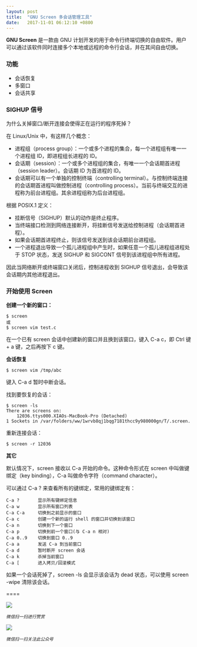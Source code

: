 ```yaml
---
layout: post
title:  "GNU Screen 多会话管理工具"
date:   2017-11-01 06:12:10 +0800
---
```

**GNU Screen** 是一款由 GNU 计划开发的用于命令行终端切换的自由软件。用户可以通过该软件同时连接多个本地或远程的命令行会话，并在其间自由切换。

### 功能

* 会话恢复
* 多窗口
* 会话共享

### SIGHUP 信号

为什么关掉窗口/断开连接会使得正在运行的程序死掉？

在 Linux/Unix 中，有这样几个概念：

* 进程组（process group）：一个或多个进程的集合，每一个进程组有唯一一个进程组 ID，即进程组长进程的 ID。
* 会话期（session）：一个或多个进程组的集合，有唯一一个会话期首进程（session leader）。会话期 ID 为首进程的 ID。
* 会话期可以有一个单独的控制终端（controlling terminal）。与控制终端连接的会话期首进程叫做控制进程（controlling process）。当前与终端交互的进程称为前台进程组。其余进程组称为后台进程组。

根据 POSIX.1 定义：

* 挂断信号（SIGHUP）默认的动作是终止程序。
* 当终端接口检测到网络连接断开，将挂断信号发送给控制进程（会话期首进程）。
* 如果会话期首进程终止，则该信号发送到该会话期前台进程组。
* 一个进程退出导致一个孤儿进程组中产生时，如果任意一个孤儿进程组进程处于 STOP 状态，发送 SIGHUP 和 SIGCONT 信号到该进程组中所有进程。

因此当网络断开或终端窗口关闭后，控制进程收到 SIGHUP 信号退出，会导致该会话期内其他进程退出。

### 开始使用 Screen

**创建一个新的窗口：**

```
$ screen
或
$ screen vim test.c
```

在一个已有 screen 会话中创建新的窗口并且换到该窗口，键入 C-a c，即 Ctrl 键 + a 键，之后再按下 c 键。

**会话恢复**

```
$ screen vim /tmp/abc
```

键入 C-a d 暂时中断会话。

找到要恢复的会话：

```
$ screen -ls
There are screens on:
	12036.ttys000.XIAOs-MacBook-Pro	(Detached)
1 Sockets in /var/folders/ww/1wrvb8qj1bqg7181thcc9y980000gn/T/.screen.
```

重新连接会话：

```
$ screen -r 12036
```

**其它**

默认情况下，screen 接收以 C-a 开始的命令。这种命令形式在 screen 中叫做键绑定（key binding），C-a 叫做命令字符（command character）。

可以通过 C-a ? 来查看所有的键绑定，常用的键绑定有：

```
C-a ?		显示所有键绑定信息
C-a w		显示所有窗口列表
C-a C-a		切换到之前显示的窗口
C-a c		创建一个新的运行 shell 的窗口并切换到该窗口
C-a n		切换到下一个窗口
C-a p		切换到前一个窗口(与 C-a n 相对)
C-a 0..9	切换到窗口 0..9
C-a a		发送 C-a 到当前窗口
C-a d		暂时断开 screen 会话
C-a k		杀掉当前窗口
C-a [		进入拷贝/回滚模式
```

如果一个会话死掉了，screen -ls 会显示该会话为 dead 状态，可以使用 screen -wipe 清除该会话。

====

![](http://pic.zinaer.com/201710/zanshang.jpg)

<small>*微信扫一扫进行赞赏*</small>

![](http://pic.zinaer.com/201710/zinaer_wx.jpg)

<small>*微信扫一扫关注此公众号*</small>








